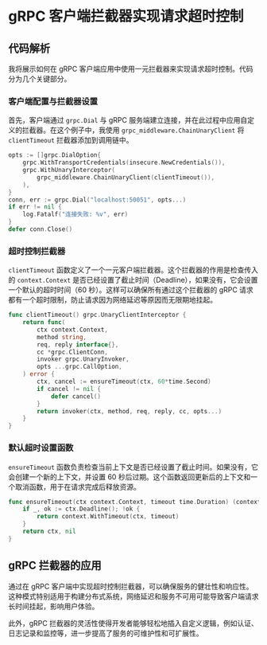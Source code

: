 # gRPC 客户端拦截器实现请求超时控制

## 代码解析

我将展示如何在 gRPC 客户端应用中使用一元拦截器来实现请求超时控制。代码分为几个关键部分。

### 客户端配置与拦截器设置

首先，客户端通过 `grpc.Dial` 与 gRPC 服务端建立连接，并在此过程中应用自定义的拦截器。在这个例子中，我使用 `grpc_middleware.ChainUnaryClient` 将 `clientTimeout` 拦截器添加到调用链中。

```go
opts := []grpc.DialOption{
    grpc.WithTransportCredentials(insecure.NewCredentials()),
    grpc.WithUnaryInterceptor(
        grpc_middleware.ChainUnaryClient(clientTimeout()),
    ),
}
conn, err := grpc.Dial("localhost:50051", opts...)
if err != nil {
    log.Fatalf("连接失败: %v", err)
}
defer conn.Close()
```

### 超时控制拦截器

`clientTimeout` 函数定义了一个一元客户端拦截器。这个拦截器的作用是检查传入的 `context.Context` 是否已经设置了截止时间（Deadline），如果没有，它会设置一个默认的超时时间（60 秒）。这样可以确保所有通过这个拦截器的 gRPC 请求都有一个超时限制，防止请求因为网络延迟等原因而无限期地挂起。

```go
func clientTimeout() grpc.UnaryClientInterceptor {
    return func(
        ctx context.Context,
        method string,
        req, reply interface{},
        cc *grpc.ClientConn,
        invoker grpc.UnaryInvoker,
        opts ...grpc.CallOption,
    ) error {
        ctx, cancel := ensureTimeout(ctx, 60*time.Second)
        if cancel != nil {
            defer cancel()
        }
        return invoker(ctx, method, req, reply, cc, opts...)
    }
}
```

### 默认超时设置函数

`ensureTimeout` 函数负责检查当前上下文是否已经设置了截止时间。如果没有，它会创建一个新的上下文，并设置 60 秒后过期。这个函数返回更新后的上下文和一个取消函数，用于在请求完成后释放资源。

```go
func ensureTimeout(ctx context.Context, timeout time.Duration) (context.Context, context.CancelFunc) {
    if _, ok := ctx.Deadline(); !ok {
        return context.WithTimeout(ctx, timeout)
    }
    return ctx, nil
}
```

## gRPC 拦截器的应用

通过在 gRPC 客户端中实现超时控制拦截器，可以确保服务的健壮性和响应性。这种模式特别适用于构建分布式系统，网络延迟和服务不可用可能导致客户端请求长时间挂起，影响用户体验。

此外，gRPC 拦截器的灵活性使得开发者能够轻松地插入自定义逻辑，例如认证、日志记录和监控等，进一步提高了服务的可维护性和可扩展性。
